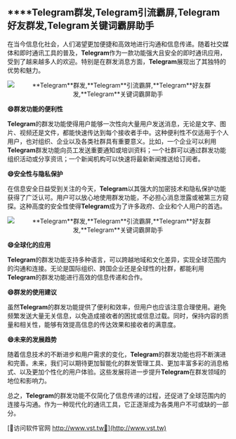 ## ****Telegram**群发,**Telegram**引流霸屏,**Telegram**好友群发,**Telegram**关键词霸屏助手**

在当今信息化社会，人们渴望更加便捷和高效地进行沟通和信息传递。随着社交媒体和即时通讯工具的普及，**Telegram**作为一款功能强大且安全的即时通讯应用，受到了越来越多人的欢迎。特别是在群发消息方面，**Telegram**展现出了其独特的优势和魅力。

 <center><img src="https://vst.tw/MP4/tuiguang/png/2.png" alt="**Telegram**群发,**Telegram**引流霸屏,**Telegram**好友群发,**Telegram**关键词霸屏助手"></center>

**😄群发功能的便利性**

**Telegram**的群发功能使得用户能够一次性向大量用户发送消息，无论是文字、图片、视频还是文件，都能快速传达到每个接收者手中。这种便利性不仅适用于个人用户，也对组织、企业以及各类社群具有重要意义。比如，一个企业可以利用**Telegram**群发功能向员工发送重要通知或培训资料；一个社群可以通过群发功能组织活动或分享资讯；一个新闻机构可以快速将最新新闻推送给订阅者。

**😄安全性与隐私保护**

在信息安全日益受到关注的今天，**Telegram**以其强大的加密技术和隐私保护功能获得了广泛认可。用户可以放心地使用群发功能，不必担心消息泄露或被第三方窥探。这种高度的安全性使得**Telegram**成为了许多政府、企业和个人用户的首选。

 <center><img src="https://vst.tw/MP4/tuiguang/png/6.png" alt="**Telegram**群发,**Telegram**引流霸屏,**Telegram**好友群发,**Telegram**关键词霸屏助手"></center>

**😄全球化的应用**

**Telegram**的群发功能支持多种语言，可以跨越地域和文化差异，实现全球范围内的沟通和连接。无论是国际组织、跨国企业还是全球性的社群，都能利用**Telegram**的群发功能进行高效的信息传递和合作。

**😄群发的使用建议**

虽然**Telegram**的群发功能提供了便利和效率，但用户也应该注意合理使用。避免频繁发送大量无关信息，以免造成接收者的困扰或信息过载。同时，保持内容的质量和相关性，能够有效提高信息的传达效果和接收者的满意度。

**😄未来的发展趋势**

随着信息技术的不断进步和用户需求的变化，**Telegram**的群发功能也将不断演进和完善。未来，我们可以期待更加智能化的群发管理工具、更加丰富多彩的消息格式、以及更加个性化的用户体验。这些发展将进一步提升**Telegram**在群发领域的地位和影响力。

总之，**Telegram**的群发功能不仅简化了信息传递的过程，还促进了全球范围内的连接与沟通。作为一种现代化的通讯工具，它正逐渐成为各类用户不可或缺的一部分。


[👻访问软件官网 http://www.vst.tw👻](http://www.vst.tw)
